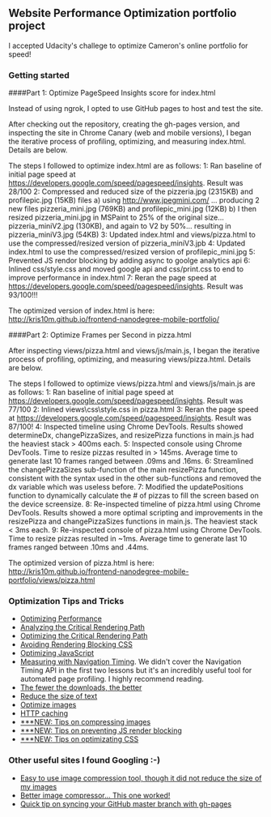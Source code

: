 ## Website Performance Optimization portfolio project

I accepted Udacity's challege to optimize Cameron's online portfolio for speed!

### Getting started

####Part 1: Optimize PageSpeed Insights score for index.html

Instead of using ngrok, I opted to use GitHub pages to host and test the site.  

After checking out the repository, creating the gh-pages version, and inspecting the site in Chrome Canary (web and mobile versions), I began the iterative process of profiling, optimizing, and measuring index.html.  Details are below.

The steps I followed to optimize index.html are as follows:
1: Ran baseline of initial page speed at https://developers.google.com/speed/pagespeed/insights.  Result was 28/100
2: Compressed and reduced size of the pizzeria.jpg (2315KB) and profilepic.jpg (15KB) files
  a) using http://www.jpegmini.com/ ... producing 2 new files pizzeria_mini.jpg (769KB) and profilepic_mini.jpg (12KB)
  b) I then resized pizzeria_mini.jpg in MSPaint to 25% of the original size... pizzeria_miniV2.jpg (130KB), and again to V2 by 50%... resulting in pizzeria_miniV3.jpg (54KB)
3: Updated index.html and views/pizza.html to use the compressed/resized version of pizzeria_miniV3.jpb
4: Updated index.html to use the compressed/resized version of profilepic_mini.jpg
5: Prevented JS rendor blocking by adding async to goolge analytics api
6: Inlined css/style.css and moved google api and css/print.css to end to improve performance in index.html
7: Reran the page speed at https://developers.google.com/speed/pagespeed/insights.  Result was 93/100!!!

The optimized version of index.html is here: http://kris10m.github.io/frontend-nanodegree-mobile-portfolio/


####Part 2: Optimize Frames per Second in pizza.html

After inspecting views/pizza.html and views/js/main.js, I began the iterative process of profiling, optimizing, and measuring views/pizza.html.  Details are below.

The steps I followed to optimize views/pizza.html and views/js/main.js are as follows:
1: Ran baseline of initial page speed at https://developers.google.com/speed/pagespeed/insights.  Result was 77/100
2: Inlined views\css\style.css in pizza.html
3: Reran the page speed at https://developers.google.com/speed/pagespeed/insights.  Result was 87/100!
4: Inspected timeline using Chrome DevTools.  Results showed determineDx, changePizzaSizes, and resizePizza functions in main.js had the heaviest stack > 400ms each.
5: Inspected console using Chrome DevTools. Time to resize pizzas resulted in > 145ms.  Average time to generate last 10 frames ranged between .09ms and .16ms.
6: Streamlined the changePizzaSizes sub-function of the main resizePizza function, consistent with the syntax used in the other sub-functions and removed the dx variable which was useless before.
7: Modified the updatePositions function to dynamically calculate the # of pizzas to fill the screen based on the device screensize.
8: Re-inspected timeline of pizza.html using Chrome DevTools.  Results showed a more optimal scripting and improvements in the resizePizza and changePizzaSizes functions in main.js. The heaviest stack < 3ms each.
9: Re-inspected console of pizza.html using Chrome DevTools. Time to resize pizzas resulted in ~1ms.  Average time to generate last 10 frames ranged between .10ms and .44ms.

The optimized version of pizza.html is here: http://kris10m.github.io/frontend-nanodegree-mobile-portfolio/views/pizza.html


### Optimization Tips and Tricks
* [Optimizing Performance](https://developers.google.com/web/fundamentals/performance/ "web performance")
* [Analyzing the Critical Rendering Path](https://developers.google.com/web/fundamentals/performance/critical-rendering-path/analyzing-crp.html "analyzing crp")
* [Optimizing the Critical Rendering Path](https://developers.google.com/web/fundamentals/performance/critical-rendering-path/optimizing-critical-rendering-path.html "optimize the crp!")
* [Avoiding Rendering Blocking CSS](https://developers.google.com/web/fundamentals/performance/critical-rendering-path/render-blocking-css.html "render blocking css")
* [Optimizing JavaScript](https://developers.google.com/web/fundamentals/performance/critical-rendering-path/adding-interactivity-with-javascript.html "javascript")
* [Measuring with Navigation Timing](https://developers.google.com/web/fundamentals/performance/critical-rendering-path/measure-crp.html "nav timing api"). We didn't cover the Navigation Timing API in the first two lessons but it's an incredibly useful tool for automated page profiling. I highly recommend reading.
* <a href="https://developers.google.com/web/fundamentals/performance/optimizing-content-efficiency/eliminate-downloads.html">The fewer the downloads, the better</a>
* <a href="https://developers.google.com/web/fundamentals/performance/optimizing-content-efficiency/optimize-encoding-and-transfer.html">Reduce the size of text</a>
* <a href="https://developers.google.com/web/fundamentals/performance/optimizing-content-efficiency/image-optimization.html">Optimize images</a>
* <a href="https://developers.google.com/web/fundamentals/performance/optimizing-content-efficiency/http-caching.html">HTTP caching</a>
* <a href="https://developers.google.com/speed/webp/docs/compression">***NEW: Tips on compressing images</a>
* <a href="https://developers.google.com/speed/docs/insights/BlockingJS">***NEW: Tips on preventing JS render blocking</a>
* <a href="https://developers.google.com/speed/docs/insights/OptimizeCSSDelivery">***NEW: Tips on optimizating CSS</a>

### Other useful sites I found Googling :-)
* <a href="http://www.imageoptimizer.net/Pages/Home.asp">Easy to use image compression tool, though it did not reduce the size of my images</a>
* <a href="http://www.jpegmini.com/ ">Better image compressor... This one worked!</a>
* <a href="http://lea.verou.me/2011/10/easily-keep-gh-pages-in-sync-with-master/">Quick tip on syncing your GitHub master branch with gh-pages</a>

